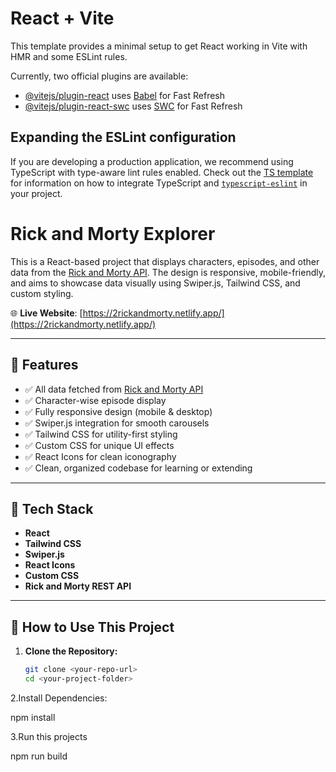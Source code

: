 # React + Vite

This template provides a minimal setup to get React working in Vite with HMR and some ESLint rules.

Currently, two official plugins are available:

- [@vitejs/plugin-react](https://github.com/vitejs/vite-plugin-react/blob/main/packages/plugin-react) uses [Babel](https://babeljs.io/) for Fast Refresh
- [@vitejs/plugin-react-swc](https://github.com/vitejs/vite-plugin-react/blob/main/packages/plugin-react-swc) uses [SWC](https://swc.rs/) for Fast Refresh

## Expanding the ESLint configuration

If you are developing a production application, we recommend using TypeScript with type-aware lint rules enabled. Check out the [TS template](https://github.com/vitejs/vite/tree/main/packages/create-vite/template-react-ts) for information on how to integrate TypeScript and [`typescript-eslint`](https://typescript-eslint.io) in your project.



# Rick and Morty Explorer

This is a React-based project that displays characters, episodes, and other data from the [Rick and Morty API](https://rickandmortyapi.com/). The design is responsive, mobile-friendly, and aims to showcase data visually using Swiper.js, Tailwind CSS, and custom styling.

🌐 **Live Website**: [https://2rickandmorty.netlify.app/](https://2rickandmorty.netlify.app/)

---

## 🔧 Features

- ✅ All data fetched from [Rick and Morty API](https://rickandmortyapi.com/documentation)
- ✅ Character-wise episode display
- ✅ Fully responsive design (mobile & desktop)
- ✅ Swiper.js integration for smooth carousels
- ✅ Tailwind CSS for utility-first styling
- ✅ Custom CSS for unique UI effects
- ✅ React Icons for clean iconography
- ✅ Clean, organized codebase for learning or extending

---

## 🧰 Tech Stack

- **React**
- **Tailwind CSS**
- **Swiper.js**
- **React Icons**
- **Custom CSS**
- **Rick and Morty REST API**

---

## 🚀 How to Use This Project

1. **Clone the Repository:**

   ```bash
   git clone <your-repo-url>
   cd <your-project-folder>


2.Install Dependencies:

npm install

3.Run this projects

npm run build
